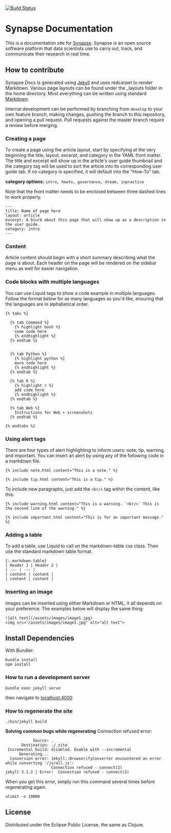 [![Build Status](https://travis-ci.org/Sage-Bionetworks/synapseDocs.svg?branch=master)](https://travis-ci.org/Sage-Bionetworks/synapseDocs)

# Synapse Documentation

This is a documentation site for [Synapse](https://www.synapse.org). Synapse is an open source software platform that data
scientists use to carry out, track, and communicate their research in real time.

## How to contribute

Synapse Docs is generated using [Jekyll](https://jekyllrb.com/) and uses redcarpet to render Markdown. Various page layouts can be found under the \_layouts folder in the home directory. Most everything can be written using standard [Markdown](https://github.com/adam-p/markdown-here/wiki/Markdown-Cheatsheet).

Internal development can be performed by branching from `develop` to your own feature branch, making changes, pushing the branch to this repository, and opening a pull request. Pull requests against the master branch require a review before merging.

### Creating a page

To create a page using the article layout, start by specifying at the very beginning the title, layout, excerpt, and category in the YAML front matter. The title and excerpt will show up in the article's user guide thumbnail and the category tag will be used to sort the article into its corresponding user guide tab. If no category is specified, it will default into the "How-To" tab. 

**category options:** `intro, howto, governance, dream, inpractice`


Note that the front matter needs to be enclosed between three dashed lines to work properly.

```
---
title: Name of page here
layout: article
excerpt: A blurb about this page that will show up as a description in the user guide.
category: intro 
---
```

### Content
Article content should begin with a short summary describing what the page is about. Each header on the page will be rendered on the sidebar menu as well for easier navigation.

### Code blocks with multiple languages

You can use Liquid tags to show a code example in multiple languages. Follow the format below for as many languages as you'd like, ensuring that the languages are in alphabetical order.
```
{% tabs %}

  {% tab Command %}
    {% highlight bash %}
    some code here
    {% endhighlight %}
  {% endtab %}


  {% tab Python %}
    {% highlight python %}
    more code here
    {% endhighlight %}
  {% endtab %}

  {% tab R %}
    {% highlight r %}
    add code here
    {% endhighlight %}
  {% endtab %}

  {% tab Web %}
    Instructions for Web + screenshots
  {% endtab %}

{% endtabs %}
```

### Using alert tags

There are four types of alert highlighting to inform users: note, tip, warning, and important. You can insert an alert by using any of the following code in a markdown file.
```
{% include note.html content="This is a note." %}

{% include tip.html content="This is a tip." %}
```
To include new paragraphs, just add the `<br/>` tag within the content, like this:
```
{% include warning.html content="This is a warning. `<br/>` This is the second line of the warning." %}

{% include important.html content="This is for an important message." %}
```

### Adding a table
To add a table, use Liquid to call on the markdown-table css class. Then use the standard markdown table format.
```
{:.markdown-table}
| Header 1 | Header 2 |
| --- | --- |
| content | content |
| content | content |
```

### Inserting an image
Images can be inserted using either Markdown or HTML, it all depends on your preference. The examples below will display the same thing:
```
![alt text](/assets/images/image1.jpg)
<img src="/assets/images/image1.jpg" alt="alt text">
```

## Install Dependencies

With Bundler:

    bundle install
    npm install

### How to run a development server

    bundle exec jekyll serve

then navigate to [localhost:4000](http://localhost:4000)

### How to regenerate the site

    ./bin/jekyll build

**Solving common bugs while regenerating**
Connection refused error:
```
            Source: .
       Destination: ./_site
 Incremental build: disabled. Enable with --incremental
      Generating... 
  Conversion error: Jekyll::BrowserifyConverter encountered an error while converting '/js/all.js':
                    Connection refused - connect(2)
jekyll 3.1.2 | Error:  Connection refused - connect(2)
```
When you get this error, simply run this command several times before regenerating again.
```
ulimit -n 10000
```
## License

Distributed under the Eclipse Public License, the same as Clojure.
